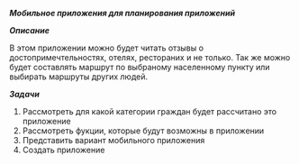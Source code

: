 ***Мобильное приложения для планирования приложений***

***Описание***

В этом приложении можно будет читать отзывы о достопримечтельностях, отелях, рестораних и не только. Так же можно будет составлять маршрут по выбраному населенному пункту или выбирать маршруты других людей.

***Задачи***

1) Расcмотреть для какой категории граждан будет рассчитано это приложение
2) Рассмотреть фукции, которые будут возможны в приложении
3) Представить вариант мобильного приложения
4) Создать приложение
